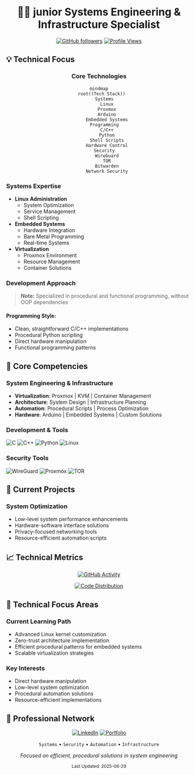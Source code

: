 <div align="center">

# 👨‍💻  junior Systems Engineering & Infrastructure Specialist
[![GitHub followers](https://img.shields.io/github/followers/vetronics?style=social)](https://github.com/vetronics)
[![Profile Views](https://visitcount.itsvg.in/api?id=vetronics&label=Profile%20Views&color=12&icon=5&pretty=true)](https://visitcount.itsvg.in)

</div>

## 💡 Technical Focus

<div align="center">

### Core Technologies
```mermaid
mindmap
  root((Tech Stack))
    Systems
      Linux
      Proxmox
      Arduino
      Embedded Systems
    Programming
      C/C++
      Python
      Shell Scripts
      Hardware Control
    Security
      WireGuard
      TOR
      Bitwarden
      Network Security
```

</div>

### Systems Expertise
- **Linux Administration** 
  - System Optimization
  - Service Management
  - Shell Scripting
- **Embedded Systems**
  - Hardware Integration
  - Bare Metal Programming
  - Real-time Systems
- **Virtualization**
  - Proxmox Environment
  - Resource Management
  - Container Solutions

### Development Approach
> **Note:** Specialized in procedural and functional programming, without OOP dependencies

#### Programming Style:
- Clean, straightforward C/C++ implementations
- Procedural Python scripting
- Direct hardware manipulation
- Functional programming patterns

## 🔧 Core Competencies

### System Engineering & Infrastructure
- **Virtualization**: Proxmox | KVM | Container Management
- **Architecture**: System Design | Infrastructure Planning
- **Automation**: Procedural Scripts | Process Optimization
- **Hardware**: Arduino | Embedded Systems | Custom Solutions

### Development & Tools
![C](https://img.shields.io/badge/C-Systems_Programming-00599C?style=flat-square&logo=c)
![C++](https://img.shields.io/badge/C++-Procedural_Development-00599C?style=flat-square&logo=c%2B%2B)
![Python](https://img.shields.io/badge/Python-Script_Automation-3776AB?style=flat-square&logo=python)
![Linux](https://img.shields.io/badge/Linux-System_Administration-FCC624?style=flat-square&logo=linux)

### Security Tools
![WireGuard](https://img.shields.io/badge/WireGuard-Network_Security-88171A?style=flat-square&logo=wireguard)
![Proxmox](https://img.shields.io/badge/Proxmox-Virtualization-E57000?style=flat-square&logo=proxmox)
![TOR](https://img.shields.io/badge/TOR-Privacy_Solutions-7D4698?style=flat-square&logo=tor-project)

## 🚀 Current Projects

### System Optimization
- Low-level system performance enhancements
- Hardware-software interface solutions
- Privacy-focused networking tools
- Resource-efficient automation scripts

## 📈 Technical Metrics

<div align="center">

[![GitHub Activity](https://nirzak-streak-stats.vercel.app/?user=vetronics&theme=dark&hide_border=true&background=0D1117&stroke=0D1117&fire=1834CC&ring=1834CC&currStreakLabel=1834CC)](https://github.com/vetronics)

[![Code Distribution](https://github-readme-stats.vercel.app/api/top-langs/?username=vetronics&layout=compact&theme=dark&hide_border=true&bg_color=0D1117&title_color=1834CC&text_color=FFFFFF)](https://github.com/vetronics)

</div>

## 🔬 Technical Focus Areas

### Current Learning Path
- Advanced Linux kernel customization
- Zero-trust architecture implementation
- Efficient procedural patterns for embedded systems
- Scalable virtualization strategies

### Key Interests
- Direct hardware manipulation
- Low-level system optimization
- Procedural automation solutions
- Resource-efficient implementations

## 📡 Professional Network

<div align="center">

[![LinkedIn](https://img.shields.io/badge/LinkedIn-Network-0077B5?style=for-the-badge&logo=linkedin)](https://linkedin.com/in/vetronics)
[![Portfolio](https://img.shields.io/badge/Portfolio-Projects-000000?style=for-the-badge&logo=github)](https://vetronics.github.io)

</div>

<div align="center">

`Systems` • `Security` • `Automation` • `Infrastructure`

*Focused on efficient, procedural solutions in system engineering*

<sub>Last Updated: 2025-06-29</sub>

</div>
